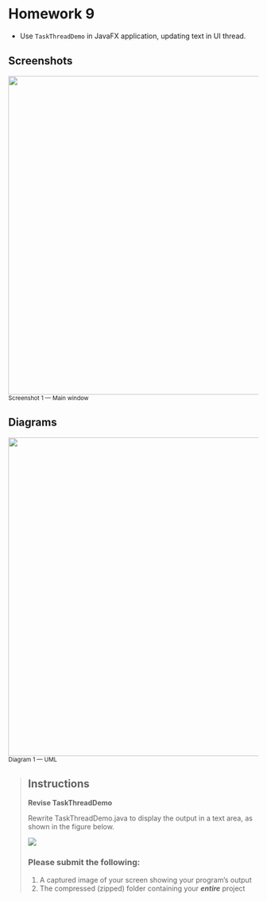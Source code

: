 # Homework 9

- Use `TaskThreadDemo` in JavaFX application, updating text in UI thread.

## Screenshots

<img width="640" src="https://github.com/hendraanggrian/IIT-ITM510/raw/assets/assignments/hw9/screenshot1.png"><br><small>Screenshot 1 &mdash; Main window</small>

## Diagrams

<img width="640" src="https://github.com/hendraanggrian/IIT-ITM510/raw/assets/assignments/hw9/diagram1.png"><br><small>Diagram 1 &mdash; UML</small>

> ## Instructions
>
> **Revise TaskThreadDemo**
>
> Rewrite TaskThreadDemo.java to display the output in a text area, as shown in
  the figure below.
>
> ![](https://github.com/hendraanggrian/IIT-ITM510/raw/assets/assignments/hw9.png)
>
> ### Please submit the following:
>
> 1. A captured image of your screen showing your program’s output
> 2. The compressed (zipped) folder containing your **_entire_** project
